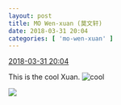 ```yaml
---
layout: post
title: MO Wen-xuan (莫文轩)
date: 2018-03-31 20:04
categories: [ 'mo-wen-xuan' ]
---
```


<div class="weibo-info">
  <a href="https://weibo.com/6505418468/G9XbfbGTM">2018-03-31 20:04</a>
</div>

This is the cool Xuan. ![cool](https://img.t.sinajs.cn/t4/appstyle/expression/ext/normal/8a/pcmoren_cool2017_org.png)

<!-- more -->

<a href="//wx2.sinaimg.cn/mw690/0076g4wkgy1fpw94j1objj30qo0zkb29.jpg">
  <img class="weibo-pic-preview" src="//wx2.sinaimg.cn/orj360/0076g4wkgy1fpw94j1objj30qo0zkb29.jpg" />
</a>
